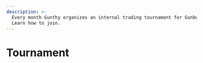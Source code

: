 ```yaml
---
description: >-
  Every month Gunthy organizes an internal trading tournament for Gunbot users.
  Learn how to join.
---
```


# Tournament

